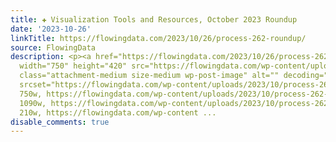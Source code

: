 ```yaml
---
title: ✚ Visualization Tools and Resources, October 2023 Roundup
date: '2023-10-26'
linkTitle: https://flowingdata.com/2023/10/26/process-262-roundup/
source: FlowingData
description: <p><a href="https://flowingdata.com/2023/10/26/process-262-roundup/"><img
  width="750" height="420" src="https://flowingdata.com/wp-content/uploads/2023/10/process-262-featured-750x420.png"
  class="attachment-medium size-medium wp-post-image" alt="" decoding="async" fetchpriority="high"
  srcset="https://flowingdata.com/wp-content/uploads/2023/10/process-262-featured-750x420.png
  750w, https://flowingdata.com/wp-content/uploads/2023/10/process-262-featured-1090x610.png
  1090w, https://flowingdata.com/wp-content/uploads/2023/10/process-262-featured-210x118.png
  210w, https://flowingdata.com/wp-content ...
disable_comments: true
---
```

<p><a href="https://flowingdata.com/2023/10/26/process-262-roundup/"><img width="750" height="420" src="https://flowingdata.com/wp-content/uploads/2023/10/process-262-featured-750x420.png" class="attachment-medium size-medium wp-post-image" alt="" decoding="async" fetchpriority="high" srcset="https://flowingdata.com/wp-content/uploads/2023/10/process-262-featured-750x420.png 750w, https://flowingdata.com/wp-content/uploads/2023/10/process-262-featured-1090x610.png 1090w, https://flowingdata.com/wp-content/uploads/2023/10/process-262-featured-210x118.png 210w, https://flowingdata.com/wp-content ...